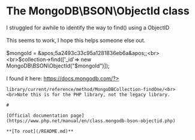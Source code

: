 # The MongoDB\BSON\ObjectId class



I struggled for awhile to identify the way to find() using a ObjectID <br><br>This seems to work, I hope this helps someone else out.  <br><br>$mongoId = &apos;5a2493c33c95a1281836eb6a&apos;;<br><br>$collection-&gt;find([&apos;_id&apos;=&gt; new MongoDB\BSON\ObjectId("$mongoId")]);<br><br>I found it here:   https://docs.mongodb.com/?>
```
library/current/reference/method/MongoDBCollection-findOne/<br><br>Note this is for the PHP library, not the legacy library.  

#

[Official documentation page](https://www.php.net/manual/en/class.mongodb-bson-objectid.php)

**[To root](/README.md)**